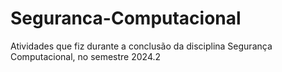 # Seguranca-Computacional
Atividades que fiz durante a conclusão da disciplina Segurança Computacional, no semestre 2024.2
